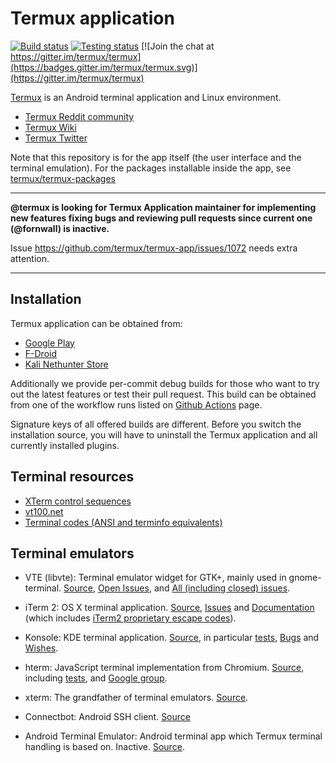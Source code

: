 # Termux application

[![Build status](https://github.com/termux/termux-app/workflows/Build/badge.svg)](https://github.com/termux/termux-app/actions)
[![Testing status](https://github.com/termux/termux-app/workflows/Unit%20tests/badge.svg)](https://github.com/termux/termux-app/actions)
[![Join the chat at https://gitter.im/termux/termux](https://badges.gitter.im/termux/termux.svg)](https://gitter.im/termux/termux)

[Termux](https://termux.com) is an Android terminal application and Linux environment.

- [Termux Reddit community](https://reddit.com/r/termux)
- [Termux Wiki](https://wiki.termux.com/wiki/)
- [Termux Twitter](http://twitter.com/termux/)

Note that this repository is for the app itself (the user interface and the
terminal emulation). For the packages installable inside the app, see
[termux/termux-packages](https://github.com/termux/termux-packages)

***

**@termux is looking for Termux Application maintainer for implementing new features
fixing bugs and reviewing pull requests since current one (@fornwall) is inactive.**

Issue https://github.com/termux/termux-app/issues/1072 needs extra attention.

***

## Installation

Termux application can be obtained from:

- [Google Play](https://play.google.com/store/apps/details?id=com.termux)
- [F-Droid](https://f-droid.org/en/packages/com.termux/)
- [Kali Nethunter Store](https://store.nethunter.com/en/packages/com.termux/)

Additionally we provide per-commit debug builds for those who want to try
out the latest features or test their pull request. This build can be obtained
from one of the workflow runs listed on [Github Actions](https://github.com/termux/termux-app/actions)
page.

Signature keys of all offered builds are different. Before you switch the
installation source, you will have to uninstall the Termux application and
all currently installed plugins.

## Terminal resources

- [XTerm control sequences](http://invisible-island.net/xterm/ctlseqs/ctlseqs.html)
- [vt100.net](http://vt100.net/)
- [Terminal codes (ANSI and terminfo equivalents)](http://wiki.bash-hackers.org/scripting/terminalcodes)

## Terminal emulators

- VTE (libvte): Terminal emulator widget for GTK+, mainly used in gnome-terminal.
  [Source](https://github.com/GNOME/vte), [Open Issues](https://bugzilla.gnome.org/buglist.cgi?quicksearch=product%3A%22vte%22+),
  and [All (including closed) issues](https://bugzilla.gnome.org/buglist.cgi?bug_status=RESOLVED&bug_status=VERIFIED&chfield=resolution&chfieldfrom=-2000d&chfieldvalue=FIXED&product=vte&resolution=FIXED).

- iTerm 2: OS X terminal application. [Source](https://github.com/gnachman/iTerm2),
  [Issues](https://gitlab.com/gnachman/iterm2/issues) and [Documentation](http://www.iterm2.com/documentation.html)
  (which includes [iTerm2 proprietary escape codes](http://www.iterm2.com/documentation-escape-codes.html)).

- Konsole: KDE terminal application. [Source](https://projects.kde.org/projects/kde/applications/konsole/repository),
  in particular [tests](https://projects.kde.org/projects/kde/applications/konsole/repository/revisions/master/show/tests),
  [Bugs](https://bugs.kde.org/buglist.cgi?bug_severity=critical&bug_severity=grave&bug_severity=major&bug_severity=crash&bug_severity=normal&bug_severity=minor&bug_status=UNCONFIRMED&bug_status=NEW&bug_status=ASSIGNED&bug_status=REOPENED&product=konsole)
  and [Wishes](https://bugs.kde.org/buglist.cgi?bug_severity=wishlist&bug_status=UNCONFIRMED&bug_status=NEW&bug_status=ASSIGNED&bug_status=REOPENED&product=konsole).

- hterm: JavaScript terminal implementation from Chromium. [Source](https://github.com/chromium/hterm),
  including [tests](https://github.com/chromium/hterm/blob/master/js/hterm_vt_tests.js),
  and [Google group](https://groups.google.com/a/chromium.org/forum/#!forum/chromium-hterm).

- xterm: The grandfather of terminal emulators.
  [Source](http://invisible-island.net/datafiles/release/xterm.tar.gz).

- Connectbot: Android SSH client. [Source](https://github.com/connectbot/connectbot)

- Android Terminal Emulator: Android terminal app which Termux terminal handling
  is based on. Inactive. [Source](https://github.com/jackpal/Android-Terminal-Emulator).
